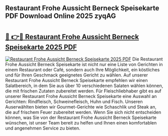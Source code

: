 ## Restaurant Frohe Aussicht Berneck Speisekarte PDF Download Online 2025 zyqAG

# <h2><a href="http://gcdh4w7.nevu.top/?p=Restaurant+Frohe+Aussicht+Berneck+Speisekarte">🔗 👉🔴 Restaurant Frohe Aussicht Berneck Speisekarte 2025 PDF</a></h2>

[![Restaurant Frohe Aussicht Berneck Speisekarte 2025 PDF](https://i.imgur.com/dBaPXMq.png)](http://gcdh4w7.nevu.top/?p=Restaurant+Frohe+Aussicht+Berneck+Speisekarte)
Die Restaurant Frohe Aussicht Berneck Speisekarte ist nicht nur eine Liste von Gerichten in einem Restaurant oder Café, sondern auch Ihre Möglichkeit, ein köstliches und für Ihren Geschmack geeignetes Gericht zu wählen. Auf unserer Restaurant Frohe Aussicht Berneck Speisekarte empfehlen wir einen Salatbereich, in dem Sie aus über 10 verschiedenen Salaten wählen können, die mit frischen Zutaten zubereitet werden. Für Fleischliebhaber gibt es auf unserer Restaurant Frohe Aussicht Berneck Speisekarte eine Auswahl an Gerichten: Rindfleisch, Schweinefleisch, Huhn und Fisch. Unseren Auserwählten bieten wir Gourmet-Gerichte wie Schaschlik und Steak an, die auf frischem Feuer zubereitet werden. Wenn Sie sich nicht entscheiden können, was Sie von der Restaurant Frohe Aussicht Berneck Speisekarte wünschen, ist unser Team bereit zu helfen und Ihnen einen komfortablen und angenehmen Service zu bieten.
